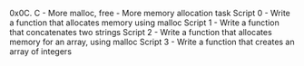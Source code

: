 0x0C. C - More malloc, free - More memory allocation task
Script 0 - Write a function that allocates memory using malloc
Script 1 - Write a function that concatenates two strings
Script 2 - Write a function that allocates memory for an array, using malloc
Script 3 - Write a function that creates an array of integers


